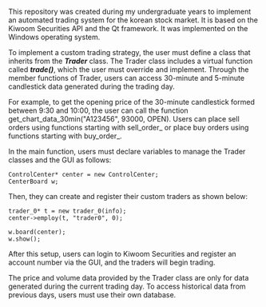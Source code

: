 This repository was created during my undergraduate years to implement an automated trading system for the korean stock market. It is based on the Kiwoom Securities API and the Qt framework. It was implemented on the Windows operating system.

To implement a custom trading strategy, the user must define a class that inherits from the ***Trader*** class. The Trader class includes a virtual function called ***trade()***, which the user must override and implement. Through the member functions of Trader, users can access 30-minute and 5-minute candlestick data generated during the trading day. 

For example, to get the opening price of the 30-minute candlestick formed between 9:30 and 10:00, the user can call the function get_chart_data_30min("A123456", 93000, OPEN). Users can place sell orders using functions starting with sell_order_ or place buy orders using functions starting with buy_order_.

In the main function, users must declare variables to manage the Trader classes and the GUI as follows:
```
ControlCenter* center = new ControlCenter;
CenterBoard w;
```
Then, they can create and register their custom traders as shown below:
```
trader_0* t = new trader_0(info);
center->employ(t, "trader0", 0);

w.board(center);
w.show();
```

After this setup, users can login to Kiwoom Securities and register an account number via the GUI, and the traders will begin trading.

The price and volume data provided by the Trader class are only for data generated during the current trading day. To access historical data from previous days, users must use their own database.
